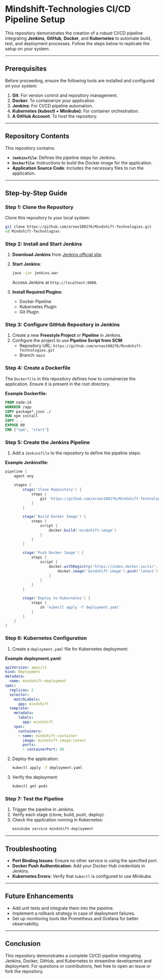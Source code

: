 # Mindshift-Technologies CI/CD Pipeline Setup

This repository demonstrates the creation of a robust CI/CD pipeline integrating **Jenkins**, **GitHub**, **Docker**, and **Kubernetes** to automate build, test, and deployment processes. Follow the steps below to replicate the setup on your system.

---

## Prerequisites
Before proceeding, ensure the following tools are installed and configured on your system:

1. **Git**: For version control and repository management.
2. **Docker**: To containerize your application.
3. **Jenkins**: For CI/CD pipeline automation.
4. **Kubernetes (kubectl + Minikube)**: For container orchestration.
5. **A GitHub Account**: To host the repository.

---

## Repository Contents
This repository contains:

- **`Jenkinsfile`**: Defines the pipeline steps for Jenkins.
- **`Dockerfile`**: Instructions to build the Docker image for the application.
- **Application Source Code**: Includes the necessary files to run the application.

---

## Step-by-Step Guide

### **Step 1: Clone the Repository**
Clone this repository to your local system:

```bash
git clone https://github.com/arnav108276/Mindshift-Technologies.git
cd Mindshift-Technologies
```

### **Step 2: Install and Start Jenkins**
1. **Download Jenkins** from [Jenkins official site](https://www.jenkins.io/).
2. **Start Jenkins**:
   ```bash
   java -jar jenkins.war
   ```
   Access Jenkins at `http://localhost:8080`.

3. **Install Required Plugins**:
   - Docker Pipeline
   - Kubernetes Plugin
   - Git Plugin

### **Step 3: Configure GitHub Repository in Jenkins**
1. Create a new **Freestyle Project** or **Pipeline** in Jenkins.
2. Configure the project to use **Pipeline Script from SCM**:
   - Repository URL: `https://github.com/arnav108276/Mindshift-Technologies.git`
   - Branch: `main`

### **Step 4: Create a Dockerfile**
The `Dockerfile` in this repository defines how to containerize the application. Ensure it is present in the root directory.

**Example Dockerfile:**
```dockerfile
FROM node:14
WORKDIR /app
COPY package*.json ./
RUN npm install
COPY . .
EXPOSE 80
CMD ["npm", "start"]
```

### **Step 5: Create the Jenkins Pipeline**
1. Add a `Jenkinsfile` to the repository to define the pipeline steps:

**Example Jenkinsfile:**
```groovy
pipeline {
    agent any

    stages {
        stage('Clone Repository') {
            steps {
                git 'https://github.com/arnav108276/Mindshift-Technologies.git'
            }
        }

        stage('Build Docker Image') {
            steps {
                script {
                    docker.build('mindshift-image')
                }
            }
        }

        stage('Push Docker Image') {
            steps {
                script {
                    docker.withRegistry('https://index.docker.io/v1/', 'docker-credentials') {
                        docker.image('mindshift-image').push('latest')
                    }
                }
            }
        }

        stage('Deploy to Kubernetes') {
            steps {
                sh 'kubectl apply -f deployment.yaml'
            }
        }
    }
}
```

### **Step 6: Kubernetes Configuration**
1. Create a `deployment.yaml` file for Kubernetes deployment:

**Example deployment.yaml:**
```yaml
apiVersion: apps/v1
kind: Deployment
metadata:
  name: mindshift-deployment
spec:
  replicas: 2
  selector:
    matchLabels:
      app: mindshift
  template:
    metadata:
      labels:
        app: mindshift
    spec:
      containers:
      - name: mindshift-container
        image: mindshift-image:latest
        ports:
        - containerPort: 80
```

2. Deploy the application:
   ```bash
   kubectl apply -f deployment.yaml
   ```

3. Verify the deployment:
   ```bash
   kubectl get pods
   ```

### **Step 7: Test the Pipeline**
1. Trigger the pipeline in Jenkins.
2. Verify each stage (clone, build, push, deploy).
3. Check the application running in Kubernetes:
   ```bash
   minikube service mindshift-deployment
   ```

---

## Troubleshooting
- **Port Binding Issues**: Ensure no other service is using the specified port.
- **Docker Push Authentication**: Add your Docker Hub credentials in Jenkins.
- **Kubernetes Errors**: Verify that `kubectl` is configured to use Minikube.

---

## Future Enhancements
- Add unit tests and integrate them into the pipeline.
- Implement a rollback strategy in case of deployment failures.
- Set up monitoring tools like Prometheus and Grafana for better observability.

---

## Conclusion
This repository demonstrates a complete CI/CD pipeline integrating Jenkins, Docker, GitHub, and Kubernetes to streamline development and deployment. For questions or contributions, feel free to open an issue or fork the repository.

